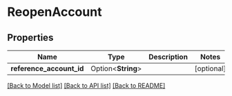 # ReopenAccount

## Properties

Name | Type | Description | Notes
------------ | ------------- | ------------- | -------------
**reference_account_id** | Option<**String**> |  | [optional]

[[Back to Model list]](../README.md#documentation-for-models) [[Back to API list]](../README.md#documentation-for-api-endpoints) [[Back to README]](../README.md)


